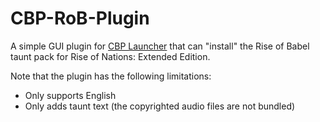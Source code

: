 # CBP-RoB-Plugin

A simple GUI plugin for [CBP Launcher](https://github.com/MHLoppy/CBP-Launcher) that can "install" the Rise of Babel taunt pack for Rise of Nations: Extended Edition.

Note that the plugin has the following limitations:
- Only supports English
- Only adds taunt text (the copyrighted audio files are not bundled)
